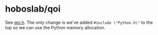 # hoboslab/qoi

See [qoi.h](https://github.com/phoboslab/qoi/blob/master/qoi.h). The only change
is we've added `#include \"Python.h\"` to the top so we can use the Python
memory allocation.
